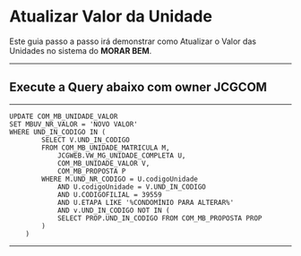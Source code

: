 # **Atualizar Valor da Unidade**

Este guia passo a passo irá demonstrar como Atualizar o Valor das Unidades no sistema do **MORAR BEM**.

---

## **Execute a Query abaixo com owner JCGCOM**

---

    UPDATE COM_MB_UNIDADE_VALOR
    SET MBUV_NR_VALOR = 'NOVO VALOR'
    WHERE UND_IN_CODIGO IN (
            SELECT V.UND_IN_CODIGO
            FROM COM_MB_UNIDADE_MATRICULA M,
                JCGWEB.VW_MG_UNIDADE_COMPLETA U,
                COM_MB_UNIDADE_VALOR V,
                COM_MB_PROPOSTA P
            WHERE M.UND_NR_CODIGO = U.codigoUnidade
                AND U.codigoUnidade = V.UND_IN_CODIGO
                AND U.CODIGOFILIAL = 39559
                AND U.ETAPA LIKE '%CONDOMÍNIO PARA ALTERAR%'
                AND v.UND_IN_CODIGO NOT IN (
                SELECT PROP.UND_IN_CODIGO FROM COM_MB_PROPOSTA PROP
            )
        )

---